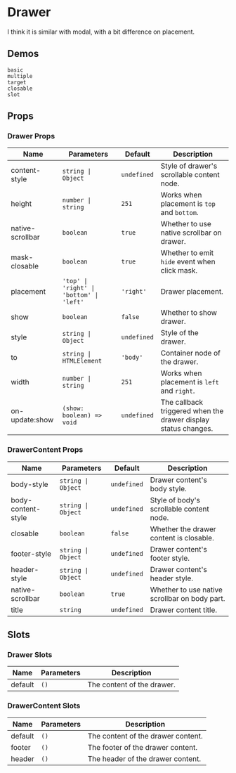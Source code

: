 # Drawer

I think it is similar with modal, with a bit difference on placement.

## Demos

```demo
basic
multiple
target
closable
slot
```

## Props

### Drawer Props

| Name | Parameters | Default | Description |
| --- | --- | --- | --- |
| content-style | `string \| Object` | `undefined` | Style of drawer's scrollable content node. |
| height | `number \| string` | `251` | Works when placement is `top` and `bottom`. |
| native-scrollbar | `boolean` | `true` | Whether to use native scrollbar on drawer. |
| mask-closable | `boolean` | `true` | Whether to emit `hide` event when click mask. |
| placement | `'top' \| 'right' \| 'bottom' \| 'left'` | `'right'` | Drawer placement. |
| show | `boolean` | `false` | Whether to show drawer. |
| style | `string \| Object` | `undefined` | Style of the drawer. |
| to | `string \| HTMLElement` | `'body'` | Container node of the drawer. |
| width | `number \| string` | `251` | Works when placement is `left` and `right`. |
| on-update:show | `(show: boolean) => void` | `undefined` | The callback triggered when the drawer display status changes. |

### DrawerContent Props

| Name | Parameters | Default | Description |
| --- | --- | --- | --- |
| body-style | `string \| Object` | `undefined` | Drawer content's body style. |
| body-content-style | `string \| Object` | `undefined` | Style of body's scrollable content node. |
| closable | `boolean` | `false` | Whether the drawer content is closable. |
| footer-style | `string \| Object` | `undefined` | Drawer content's footer style. |
| header-style | `string \| Object` | `undefined` | Drawer content's header style. |
| native-scrollbar | `boolean` | `true` | Whether to use native scrollbar on body part. |
| title | `string` | `undefined` | Drawer content title. |

## Slots

### Drawer Slots

| Name    | Parameters | Description                |
| ------- | ---------- | -------------------------- |
| default | `()`       | The content of the drawer. |

### DrawerContent Slots

| Name    | Parameters | Description                        |
| ------- | ---------- | ---------------------------------- |
| default | `()`       | The content of the drawer content. |
| footer  | `()`       | The footer of the drawer content.  |
| header  | `()`       | The header of the drawer content.  |
